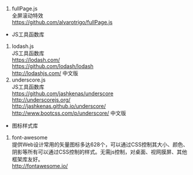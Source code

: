 1. fullPage.js   
    全屏滚动特效   
    https://github.com/alvarotrigo/fullPage.js   
* JS工具函数库  
         
1. lodash.js  
    JS工具函数库  
    https://lodash.com/  
    https://github.com/lodash/lodash  
    http://lodashjs.com/  中文版  
2. underscore.js  
    JS工具函数库  
    https://github.com/jashkenas/underscore  
    http://underscorejs.org/  
    http://jashkenas.github.io/underscore/    
    http://www.bootcss.com/p/underscore/  中文版  

* 图标样式库  
1.  font-awesome    
    提供Web设计常用的矢量图标多达628个，可以通过CSS控制其大小、颜色、阴影等所有可以通过CSS控制的样式。无需js控制，对桌面、视网膜屏、其他框架库友好。  
    http://fontawesome.io/  

    




